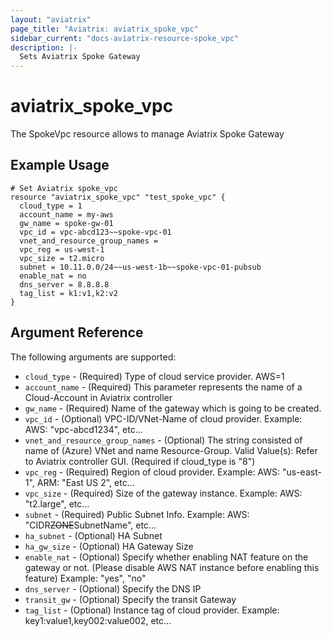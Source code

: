```yaml
---
layout: "aviatrix"
page_title: "Aviatrix: aviatrix_spoke_vpc"
sidebar_current: "docs-aviatrix-resource-spoke_vpc"
description: |-
  Sets Aviatrix Spoke Gateway
---
```


# aviatrix_spoke_vpc

The SpokeVpc resource allows to manage Aviatrix Spoke Gateway

## Example Usage

```hcl
# Set Aviatrix spoke_vpc
resource "aviatrix_spoke_vpc" "test_spoke_vpc" {
  cloud_type = 1
  account_name = my-aws
  gw_name = spoke-gw-01
  vpc_id = vpc-abcd123~~spoke-vpc-01
  vnet_and_resource_group_names =
  vpc_reg = us-west-1
  vpc_size = t2.micro
  subnet = 10.11.0.0/24~~us-west-1b~~spoke-vpc-01-pubsub
  enable_nat = no
  dns_server = 8.8.8.8
  tag_list = k1:v1,k2:v2
}
```

## Argument Reference

The following arguments are supported:

* `cloud_type` - (Required) Type of cloud service provider. AWS=1
* `account_name` - (Required) This parameter represents the name of a Cloud-Account in Aviatrix controller
* `gw_name` - (Required) Name of the gateway which is going to be created.
* `vpc_id` - (Optional) VPC-ID/VNet-Name of cloud provider. Example: AWS: "vpc-abcd1234", etc...
* `vnet_and_resource_group_names` - (Optional) The string consisted of name of (Azure) VNet and name Resource-Group. Valid Value(s): Refer to Aviatrix controller GUI.          (Required if cloud_type is "8")
* `vpc_reg` - (Required) Region of cloud provider. Example: AWS: "us-east-1", ARM: "East US 2", etc...
* `vpc_size` - (Required) Size of the gateway instance. Example: AWS: "t2.large", etc...
* `subnet` - (Required) Public Subnet Info. Example: AWS: "CIDR~~ZONE~~SubnetName", etc...
* `ha_subnet` - (Optional) HA Subnet
* `ha_gw_size` - (Optional) HA Gateway Size
* `enable_nat` - (Optional) Specify whether enabling NAT feature on the gateway or not. (Please disable AWS NAT instance before enabling this feature) Example: "yes", "no"
* `dns_server` - (Optional) Specify the DNS IP
* `transit_gw` - (Optional)  Specify the transit Gateway
* `tag_list` - (Optional) Instance tag of cloud provider. Example: key1:value1,key002:value002, etc...
